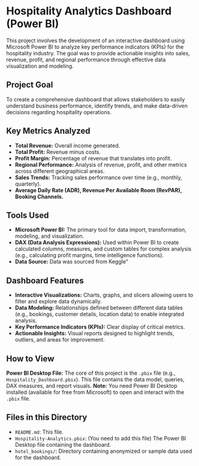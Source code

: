 # Hospitality Analytics Dashboard (Power BI)

This project involves the development of an interactive dashboard using Microsoft Power BI to analyze key performance indicators (KPIs) for the hospitality industry. The goal was to provide actionable insights into sales, revenue, profit, and regional performance through effective data visualization and modeling.

## Project Goal

To create a comprehensive dashboard that allows stakeholders to easily understand business performance, identify trends, and make data-driven decisions regarding hospitality operations.

## Key Metrics Analyzed

* **Total Revenue:** Overall income generated.
* **Total Profit:** Revenue minus costs.
* **Profit Margin:** Percentage of revenue that translates into profit.
* **Regional Performance:** Analysis of revenue, profit, and other metrics across different geographical areas.
* **Sales Trends:** Tracking sales performance over time (e.g., monthly, quarterly).
* **Average Daily Rate (ADR), Revenue Per Available Room (RevPAR), Booking Channels.**

## Tools Used

* **Microsoft Power BI:** The primary tool for data import, transformation, modeling, and visualization.
* **DAX (Data Analysis Expressions):** Used within Power BI to create calculated columns, measures, and custom tables for complex analysis (e.g., calculating profit margins, time intelligence functions).
* **Data Source:** Data was sourced from Keggle"

## Dashboard Features

* **Interactive Visualizations:** Charts, graphs, and slicers allowing users to filter and explore data dynamically.
* **Data Modeling:** Relationships defined between different data tables (e.g., bookings, customer details, location data) to enable integrated analysis.
* **Key Performance Indicators (KPIs):** Clear display of critical metrics.
* **Actionable Insights:** Visual reports designed to highlight trends, outliers, and areas for improvement.

## How to View

  **Power BI Desktop File:** The core of this project is the `.pbix` file (e.g., `Hospitality_Dashboard.pbix`). This file contains the data model, queries, DAX measures, and report visuals.
  **Note:** You need Power BI Desktop installed (available for free from Microsoft) to open and interact with the `.pbix` file.


## Files in this Directory

* `README.md`: This file.
* `Hospitality-Analytics.pbix`: (You need to add this file) The Power BI Desktop file containing the dashboard.
* `hotel_bookings/`: Directory containing anonymized or sample data used for the dashboard.
